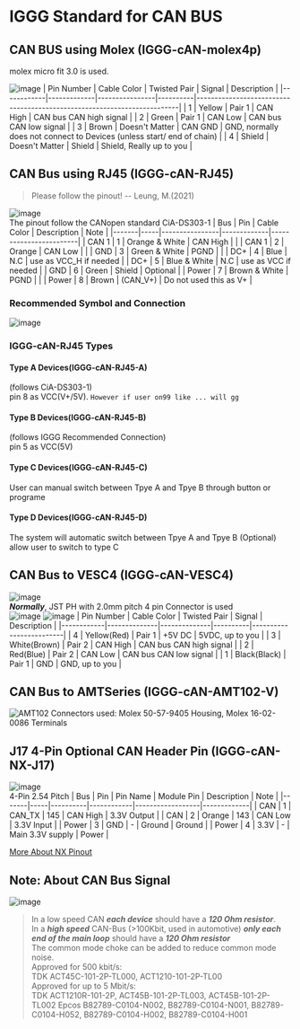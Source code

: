 # IGGG Standard for CAN BUS

## CAN BUS using Molex (IGGG-cAN-molex4p)
molex micro fit 3.0 is used.

![image](https://user-images.githubusercontent.com/45313904/114553290-11a63780-9c98-11eb-8e19-0a1c612a5f47.png)
| Pin Number | Cable Color | Twisted Pair   | Signal   | Description                                                             |
|------------|-------------|----------------|----------|-------------------------------------------------------------------------|
| 1          | Yellow      | Pair 1         | CAN High | CAN bus CAN high signal                                                 |
| 2          | Green       | Pair 1         | CAN Low  | CAN bus CAN low signal                                                  |
| 3          | Brown       | Doesn't Matter | CAN GND  | GND, normally does not connect to Devices  (unless start/ end of chain) |
| 4          | Shield      | Doesn't Matter | Shield   | Shield, Really up to you                                                |

## CAN Bus using RJ45 (IGGG-cAN-RJ45)
> Please follow the pinout! -- Leung, M.(2021)  


![image](https://user-images.githubusercontent.com/45313904/114553589-60ec6800-9c98-11eb-8ad2-a7183560f8a5.png)       
The pinout follow the CANopen standard CiA-DS303-1
| Bus   | Pin | Cable Color    | Description | Note                   |
|-------|-----|----------------|-------------|------------------------|
| CAN 1 | 1   | Orange & White | CAN High    |                        |
| CAN 1 | 2   | Orange         | CAN Low     |                        |
| GND   | 3   | Green & White  | PGND        |                        |
| DC+   | 4   | Blue           | N.C         | use as VCC_H if needed |
| DC+   | 5   | Blue & White   | N.C         | use as VCC if needed   |
| GND   | 6   | Green          | Shield      | Optional               |
| Power | 7   | Brown & White  | PGND        |                        |
| Power | 8   | Brown          | (CAN_V+)    | Do not used this as V+ |
### Recommended Symbol and Connection
![image](https://user-images.githubusercontent.com/45313904/126659219-d5840bf2-c0bf-42d5-8317-7306908a9d56.png)
### IGGG-cAN-RJ45 Types

#### Type A Devices(IGGG-cAN-RJ45-A)
(follows CiA-DS303-1)   
pin 8 as VCC(V+/5V). `However if user on99 like ... will gg`   

#### Type B Devices(IGGG-cAN-RJ45-B)
(follows IGGG Recommended Connection)   
pin 5 as VCC(5V)

#### Type C Devices(IGGG-cAN-RJ45-C)
User can manual switch between Tpye A and Tpye B through button or programe 

#### Type D Devices(IGGG-cAN-RJ45-D)
The system will automatic switch between Tpye A and Tpye B
(Optional) allow user to switch to type C

## CAN Bus to VESC4 (IGGG-cAN-VESC4)
![image](https://user-images.githubusercontent.com/45313904/125818491-0afa460d-7039-48d4-ae44-395cdfbe156e.png)   
***Normally***, JST PH with 2.0mm pitch 4 pin Connector is used     
![image](https://user-images.githubusercontent.com/45313904/117435003-f0b3c800-af5f-11eb-9364-77ea9db8444c.png)
![image](https://user-images.githubusercontent.com/45313904/117435311-4c7e5100-af60-11eb-908c-285dd6f57c5d.png)
| Pin Number | Cable Color  | Twisted Pair | Signal   | Description             |
|------------|--------------|--------------|----------|-------------------------|
| 4          | Yellow(Red)  | Pair 1       | +5V DC   | 5VDC, up to you         |
| 3          | White(Brown) | Pair 2       | CAN High | CAN bus CAN high signal |
| 2          | Red(Blue)    | Pair 2       | CAN Low  | CAN bus CAN low signal  |
| 1          | Black(Black) | Pair 1       | GND      | GND, up to you          |

## CAN Bus to AMTSeries (IGGG-cAN-AMT102-V)
![AMT102](https://user-images.githubusercontent.com/77326918/126895644-7e0f812e-15d7-4f9d-a44f-4a4bb5efa7a7.png)
Connectors used: Molex 50-57-9405 Housing, Molex 16-02-0086 Terminals

## J17 4-Pin Optional CAN Header Pin (IGGG-cAN-NX-J17)
![image](https://user-images.githubusercontent.com/45313904/128248179-b5db5266-6994-408d-86f9-42214377a33e.png)   
4-Pin 2.54 Pitch
| Bus   | Pin | Pin Name | Module Pin | Description      | Note        |
|-------|-----|----------|------------|------------------|-------------|
| CAN   | 1   | CAN_TX   | 145        | CAN High         | 3.3V Output |
| CAN   | 2   | Orange   | 143        | CAN Low          | 3.3V Input  |
| Power | 3   | GND      | -          | Ground           | Ground      |
| Power | 4   | 3.3V     | -          | Main 3.3V supply | Power       |

[More About NX Pinout](https://github.com/PolyU-Robocon/IGGG-Connector-Standard/blob/main/Jetson/Xavier-NX/readme.md)

## Note: About CAN Bus Signal
![image](https://user-images.githubusercontent.com/45313904/117434119-da593c80-af5e-11eb-868e-ab50f1c3080a.png)
> In a low speed CAN ***each device*** should have a ***120 Ohm resistor***.    
> In a ***high speed*** CAN-Bus (>100Kbit, used in automotive) ***only each end of the main loop*** should have a ***120 Ohm resistor***    
> The common mode choke can be added to reduce common mode noise.   
> Approved for 500 kbit/s:    
> TDK ACT45C-101-2P-TL000, ACT1210-101-2P-TL00    
> Approved for up to 5 Mbit/s:    
> TDK ACT1210R-101-2P, ACT45B-101-2P-TL003, ACT45B-101-2P-TL002 Epcos B82789-C0104-N002, B82789-C0104-N001, B82789-C0104-H052, B82789-C0104-H002, B82789-C0104-H001   
